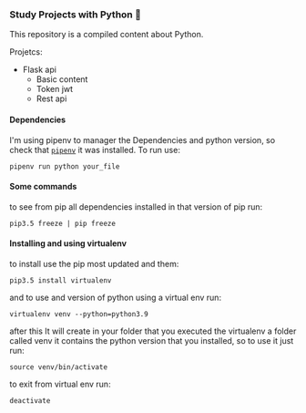 ### Study Projects with Python 🐍

This repository is a compiled content about Python.

Projetcs:

- Flask api
  - Basic content
  - Token jwt
  - Rest api

#### Dependencies

I'm using pipenv to manager the Dependencies and python version, so check that [`pipenv`](https://pipenv.pypa.io/en/latest/) it was installed.
To run use:

```
pipenv run python your_file
```

#### Some commands

to see from pip all dependencies installed in that version of pip run:

```
pip3.5 freeze | pip freeze
```

#### Installing and using virtualenv

to install use the pip most updated and them:

```
pip3.5 install virtualenv
```

and to use and version of python using a virtual env run:

```
virtualenv venv --python=python3.9
```

after this It will create in your folder that you executed the virtualenv a folder called venv
it contains the python version that you installed, so to use it just run:

```
source venv/bin/activate
```

to exit from virtual env run:

```
deactivate
```
